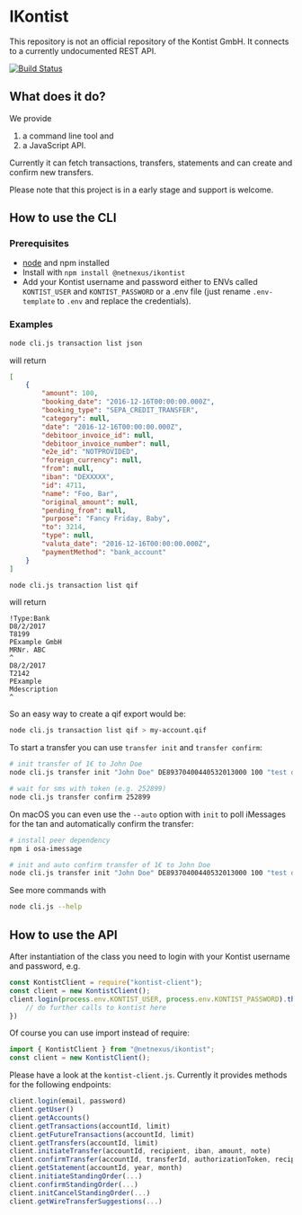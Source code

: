 # IKontist
This repository is not an official repository of the Kontist GmbH.
It connects to a currently undocumented REST API.

[![Build Status](https://travis-ci.org/netnexus/IKontist.svg?branch=master)](https://travis-ci.org/netnexus/IKontist)

## What does it do?
We provide 
1. a command line tool and
2. a JavaScript API.

Currently it can fetch transactions, transfers, statements and can create and confirm new transfers.

Please note that this project is in a early stage and support is welcome.

## How to use the CLI
### Prerequisites
* [node](https://nodejs.org) and npm installed
* Install with `npm install @netnexus/ikontist`
* Add your Kontist username and password either to ENVs called `KONTIST_USER` and `KONTIST_PASSWORD` or a .env file (just rename `.env-template` to `.env` and replace the credentials).

### Examples
```bash
node cli.js transaction list json
```

will return
```json
[
    {
        "amount": 100,
        "booking_date": "2016-12-16T00:00:00.000Z",
        "booking_type": "SEPA_CREDIT_TRANSFER",
        "category": null,
        "date": "2016-12-16T00:00:00.000Z",
        "debitoor_invoice_id": null,
        "debitoor_invoice_number": null,
        "e2e_id": "NOTPROVIDED",
        "foreign_currency": null,
        "from": null,
        "iban": "DEXXXXX",
        "id": 4711,
        "name": "Foo, Bar",
        "original_amount": null,
        "pending_from": null,
        "purpose": "Fancy Friday, Baby",
        "to": 3214,
        "type": null,
        "valuta_date": "2016-12-16T00:00:00.000Z",
        "paymentMethod": "bank_account"
    }
]
```

```bash
node cli.js transaction list qif
```

will return
```
!Type:Bank
D8/2/2017
T8199
PExample GmbH
MRNr. ABC
^
D8/2/2017
T2142
PExample
Mdescription
^
```

So an easy way to create a qif export would be:
```bash
node cli.js transaction list qif > my-account.qif
```

To start a transfer you can use `transfer init` and `transfer confirm`:
```bash
# init transfer of 1€ to John Doe
node cli.js transfer init "John Doe" DE89370400440532013000 100 "test description"

# wait for sms with token (e.g. 252899)
node cli.js transfer confirm 252899
```

On macOS you can even use the `--auto` option with `init` to poll iMessages for the tan and automatically confirm the transfer:

```bash
# install peer dependency
npm i osa-imessage

# init and auto confirm transfer of 1€ to John Doe
node cli.js transfer init "John Doe" DE89370400440532013000 100 "test description" --auto
```

See more commands with 

```bash
node cli.js --help
```

## How to use the API

After instantiation of the class you need to login with your Kontist username and password, e.g.

```ts
const KontistClient = require("kontist-client");
const client = new KontistClient();
client.login(process.env.KONTIST_USER, process.env.KONTIST_PASSWORD).then(function() {
    // do further calls to kontist here
})
```

Of course you can use import instead of require:

```ts
import { KontistClient } from "@netnexus/ikontist";
const client = new KontistClient();
```

Please have a look at the `kontist-client.js`. Currently it provides methods for the following endpoints:
```ts
client.login(email, password)
client.getUser()
client.getAccounts()
client.getTransactions(accountId, limit)
client.getFutureTransactions(accountId, limit)
client.getTransfers(accountId, limit)
client.initiateTransfer(accountId, recipient, iban, amount, note)
client.confirmTransfer(accountId, transferId, authorizationToken, recipient, iban, amount, note)
client.getStatement(accountId, year, month)
client.initiateStandingOrder(...)
client.confirmStandingOrder(...)
client.initCancelStandingOrder(...)
client.getWireTransferSuggestions(...)
```

